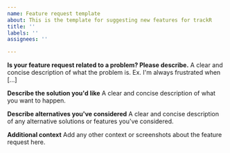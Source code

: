```yaml
---
name: Feature request template
about: This is the template for suggesting new features for trackR
title: ''
labels: ''
assignees: ''

---
```


<!--
Before posting a feature request, please:

* Read the documentation and make sure the requested feature doesn't already exist in `trackR`.
* Check if an other person has already created the same feature request to avoid duplicates. If yes, please comment there instead of creating a new feature request.
* Try to be as detailed as possible in your report.
* Report only one feature request per created issue.


This is a template helping you to create a feature request which can be processed as quickly as possible. 
-->

**Is your feature request related to a problem? Please describe.**
A clear and concise description of what the problem is. Ex. I'm always frustrated when [...]

**Describe the solution you'd like**
A clear and concise description of what you want to happen.

**Describe alternatives you've considered**
A clear and concise description of any alternative solutions or features you've considered.

**Additional context**
Add any other context or screenshots about the feature request here.
